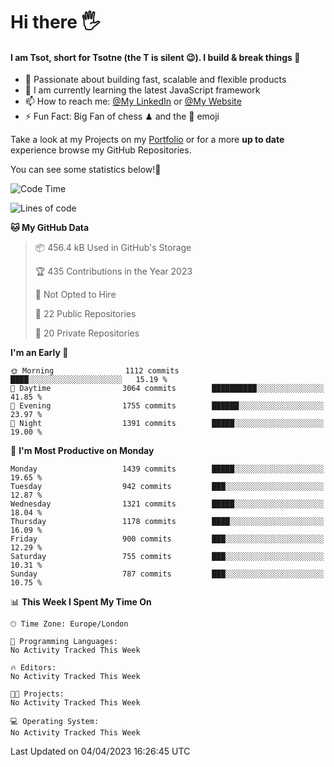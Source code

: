 # Hi there :raised_hand_with_fingers_splayed:
#### I am Tsot, short for Tsotne (the T is silent :wink:). I build & break things :space_invader:
- :telescope: Passionate about building fast, scalable and flexible products
- :seedling: I am currently learning the latest JavaScript framework 
- :mailbox: How to reach me: [@My LinkedIn](https://www.linkedin.com/in/tsotne-gvadzabia/) or [@My Website](https://tsotne.co.uk/contact)
- :zap: Fun Fact: Big Fan of chess ♟ and the 👾 emoji

Take a look at my Projects on my [Portfolio](https://tsotne.co.uk/) or for a more **up to date** experience browse my GitHub Repositories.

You can see some statistics below!:space_invader:
<!--START_SECTION:waka-->
![Code Time](http://img.shields.io/badge/Code%20Time-761%20hrs%202%20mins-blue)

![Lines of code](https://img.shields.io/badge/From%20Hello%20World%20I%27ve%20Written-4.4%20million%20lines%20of%20code-blue)

**🐱 My GitHub Data** 

> 📦 456.4 kB Used in GitHub's Storage 
 > 
> 🏆 435 Contributions in the Year 2023
 > 
> 🚫 Not Opted to Hire
 > 
> 📜 22 Public Repositories 
 > 
> 🔑 20 Private Repositories 
 > 
**I'm an Early 🐤** 

```text
🌞 Morning                1112 commits        ████░░░░░░░░░░░░░░░░░░░░░   15.19 % 
🌆 Daytime                3064 commits        ██████████░░░░░░░░░░░░░░░   41.85 % 
🌃 Evening                1755 commits        ██████░░░░░░░░░░░░░░░░░░░   23.97 % 
🌙 Night                  1391 commits        █████░░░░░░░░░░░░░░░░░░░░   19.00 % 
```
📅 **I'm Most Productive on Monday** 

```text
Monday                   1439 commits        █████░░░░░░░░░░░░░░░░░░░░   19.65 % 
Tuesday                  942 commits         ███░░░░░░░░░░░░░░░░░░░░░░   12.87 % 
Wednesday                1321 commits        █████░░░░░░░░░░░░░░░░░░░░   18.04 % 
Thursday                 1178 commits        ████░░░░░░░░░░░░░░░░░░░░░   16.09 % 
Friday                   900 commits         ███░░░░░░░░░░░░░░░░░░░░░░   12.29 % 
Saturday                 755 commits         ███░░░░░░░░░░░░░░░░░░░░░░   10.31 % 
Sunday                   787 commits         ███░░░░░░░░░░░░░░░░░░░░░░   10.75 % 
```


📊 **This Week I Spent My Time On** 

```text
🕑︎ Time Zone: Europe/London

💬 Programming Languages: 
No Activity Tracked This Week

🔥 Editors: 
No Activity Tracked This Week

🐱‍💻 Projects: 
No Activity Tracked This Week

💻 Operating System: 
No Activity Tracked This Week
```


 Last Updated on 04/04/2023 16:26:45 UTC
<!--END_SECTION:waka-->
